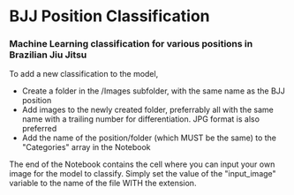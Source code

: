 # BJJ Position Classification
### Machine Learning classification for various positions in Brazilian Jiu Jitsu

To add a new classification to the model,
- Create a folder in the /Images subfolder, with the same name as the BJJ position
- Add images to the newly created folder, preferrably all with the same name with a trailing number for differentiation. JPG format is also preferred
- Add the name of the position/folder (which MUST be the same) to the "Categories" array in the Notebook

The end of the Notebook contains the cell where you can input your own image for the model to classify. Simply set the value of the "input_image" variable to the name of the file WITH the extension. 